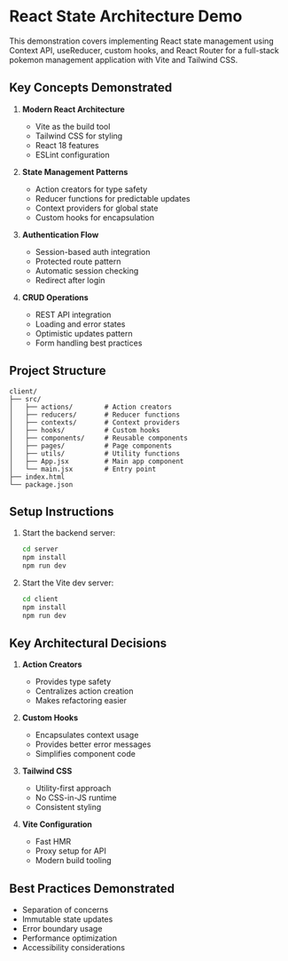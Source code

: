 # React State Architecture Demo

This demonstration covers implementing React state management using Context API, useReducer, custom hooks, and React Router for a full-stack pokemon management application with Vite and Tailwind CSS.

## Key Concepts Demonstrated

1. **Modern React Architecture**
   - Vite as the build tool
   - Tailwind CSS for styling
   - React 18 features
   - ESLint configuration

2. **State Management Patterns**
   - Action creators for type safety
   - Reducer functions for predictable updates
   - Context providers for global state
   - Custom hooks for encapsulation

3. **Authentication Flow**
   - Session-based auth integration
   - Protected route pattern
   - Automatic session checking
   - Redirect after login

4. **CRUD Operations**
   - REST API integration
   - Loading and error states
   - Optimistic updates pattern
   - Form handling best practices

## Project Structure

```
client/
├── src/
│   ├── actions/        # Action creators
│   ├── reducers/       # Reducer functions
│   ├── contexts/       # Context providers
│   ├── hooks/          # Custom hooks
│   ├── components/     # Reusable components
│   ├── pages/          # Page components
│   ├── utils/          # Utility functions
│   ├── App.jsx         # Main app component
│   └── main.jsx        # Entry point
├── index.html
└── package.json
```

## Setup Instructions

1. Start the backend server:
   ```bash
   cd server
   npm install
   npm run dev
   ```

2. Start the Vite dev server:
   ```bash
   cd client
   npm install
   npm run dev
   ```

## Key Architectural Decisions

1. **Action Creators**
   - Provides type safety
   - Centralizes action creation
   - Makes refactoring easier

2. **Custom Hooks**
   - Encapsulates context usage
   - Provides better error messages
   - Simplifies component code

3. **Tailwind CSS**
   - Utility-first approach
   - No CSS-in-JS runtime
   - Consistent styling

4. **Vite Configuration**
   - Fast HMR
   - Proxy setup for API
   - Modern build tooling

## Best Practices Demonstrated

- Separation of concerns
- Immutable state updates
- Error boundary usage
- Performance optimization
- Accessibility considerations
